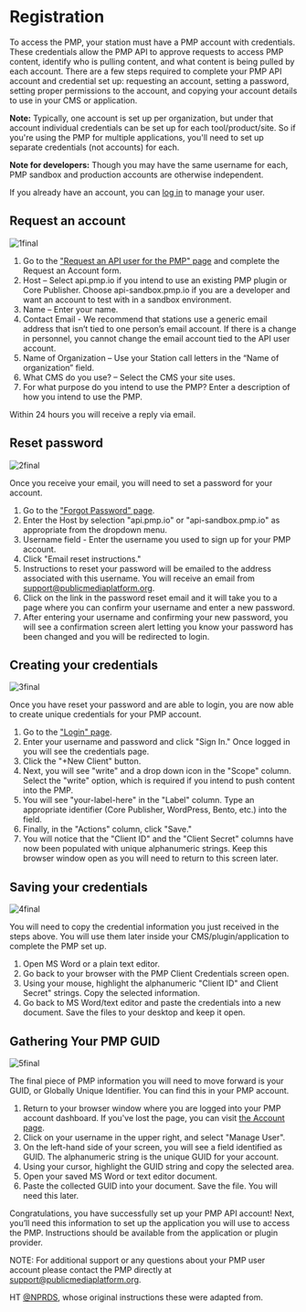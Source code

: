 # Registration

To access the PMP, your station must have a PMP account with credentials. These credentials allow the PMP API to approve requests to access PMP content, identify who is pulling content, and what content is being pulled by each account. There are a few steps required to complete your PMP API account and credential set up: requesting an account, setting a password, setting proper permissions to the account, and copying your account details to use in your CMS or application.

**Note:** Typically, one account is set up per organization, but under that account individual credentials can be set up for each tool/product/site. So if you're using the PMP for multiple applications, you'll need to set up separate credentials (not accounts) for each.

**Note for developers:** Though you may have the same username for each, PMP sandbox and production accounts are otherwise independent.   

If you already have an account, you can [log in](/login) to manage your user.

## Request an account

![1final](https://cloud.githubusercontent.com/assets/4427754/7566204/8b689d68-f7c3-11e4-9921-20461c2605d5.png)

1. Go to the ["Request an API user for the PMP" page](/register) and complete the Request an Account form.
2. Host – Select api.pmp.io if you intend to use an existing PMP plugin or Core Publisher. Choose api-sandbox.pmp.io if you are a developer and want an account to test with in a sandbox environment.
3. Name – Enter your name.
4. Contact Email - We recommend that stations use a generic email address that isn’t tied to one person’s email account. If there is a change in personnel, you cannot change the email account tied to the API user account.
5. Name of Organization – Use your Station call letters in the “Name of organization” field.
6. What CMS do you use? – Select the CMS your site uses.
7. For what purpose do you intend to use the PMP? Enter a description of how you intend to use the PMP.

Within 24 hours you will receive a reply via email.

## Reset password

![2final](https://cloud.githubusercontent.com/assets/4427754/7526208/b7167126-f4dd-11e4-9b35-704a422cfc33.png)

Once you receive your email, you will need to set a password for your account.

1. Go to the ["Forgot Password" page](/forgot).
2. Enter the Host by selection "api.pmp.io" or "api-sandbox.pmp.io" as appropriate from the dropdown menu.
3. Username field - Enter the username you used to sign up for your PMP account.
4. Click "Email reset instructions."
5. Instructions to reset your password will be emailed to the address associated with this username. You will receive an email from support@publicmediaplatform.org.
6. Click on the link in the password reset email and it will take you to a page where you can confirm your username and enter a new password.
7. After entering your username and confirming your new password, you will  see a confirmation screen alert letting you know your password has been changed and you will be redirected to login.

## Creating your credentials

![3final](https://cloud.githubusercontent.com/assets/4427754/7526209/b71a83b0-f4dd-11e4-9707-6369cafb2d7d.png)

Once you have reset your password and are able to login, you are now able to create unique credentials for your PMP account.

1. Go to the ["Login" page](/login).
2. Enter your username and password and click "Sign In." Once logged in you will see the credentials page.
3. Click the "+New Client" button.
4. Next, you will see "write" and a drop down icon in the "Scope" column. Select the "write" option, which is required if you intend to push content into the PMP.
5. You will see "your-label-here" in the "Label" column. Type an appropriate identifier (Core Publisher, WordPress, Bento, etc.) into the field.
6. Finally, in the "Actions" column, click "Save."
7. You will notice that the "Client ID" and the "Client Secret" columns have now been populated with unique alphanumeric strings. Keep this browser window open as you will need to return to this screen later.

## Saving your credentials

![4final](https://cloud.githubusercontent.com/assets/4427754/7565749/913eeff6-f7c0-11e4-90f1-70c70e1a1d45.png)

You will need to copy the credential information you just received in the steps above. You will use them later inside your CMS/plugin/application to complete the PMP set up.

1. Open MS Word or a plain text editor.
2. Go back to your browser with the PMP Client Credentials screen open.
3. Using your mouse, highlight the alphanumeric "Client ID" and Client Secret" strings. Copy the selected information.
4. Go back to MS Word/text editor and paste the credentials into a new document. Save the files to your desktop and keep it open.

## Gathering Your PMP GUID

![5final](https://cloud.githubusercontent.com/assets/4427754/7526211/b71dc868-f4dd-11e4-87eb-797fef0f79ff.png)

The final piece of PMP information you will need to move forward is your GUID, or Globally Unique Identifier. You can find this in your PMP account.

1. Return to your browser window where you are logged into your PMP account dashboard. If you've lost the page, you can visit [the Account page](/account).
2. Click on your username in the upper right, and select "Manage User".
3. On the left-hand side of your screen, you will see a field identified as GUID. The alphanumeric string is the unique GUID for your account.
4. Using your cursor, highlight the GUID string and copy the selected area.
5. Open your saved MS Word or text editor document.
6. Paste the collected GUID into your document. Save the file. You will need this later.

Congratulations, you have successfully set up your PMP API account! Next, you’ll need this information to set up the application you will use to access the PMP. Instructions should be available from the application or plugin provider.

NOTE: For additional support or any questions about your PMP user account please contact the PMP directly at support@publicmediaplatform.org.

HT [@NPRDS](https://twitter.com/nprds), whose original instructions these were adapted from.
